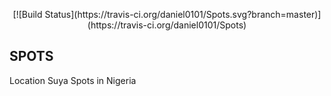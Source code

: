 <p align="center">
    [![Build Status](https://travis-ci.org/daniel0101/Spots.svg?branch=master)](https://travis-ci.org/daniel0101/Spots)
</p>

## SPOTS
Location Suya Spots in Nigeria
